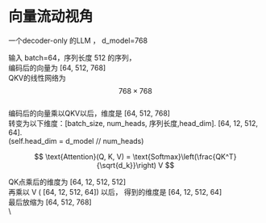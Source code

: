 # 向量流动视角

一个decoder-only 的LLM ， d\_model=768

输入 batch=64，序列长度 512 的序列， \
编码后的向量为 \[64, 512, 768]\
QKV的线性网络为 $$768\times768$$\
编码后的向量乘以QKV以后，维度是 \[64, 512, 768]\
转变为以下维度：\[batch\_size,  num\_heads, 序列长度,head\_dim].     \[64, 12, 512, 64].      \
(self.head\_dim = d\_model // num\_heads)

$$
\text{Attention}(Q, K, V) = \text{Softmax}\left(\frac{QK^T}{\sqrt{d_k}}\right) V
$$

QK点乘后的维度为 \[64, 12, 512, 512]\
再乘以 V ( \[64, 12, 512, 64]) 以后， 得到的维度是 \[64, 12, 512, 64]\
最后放缩为 \[64, 512, 768]\
\





